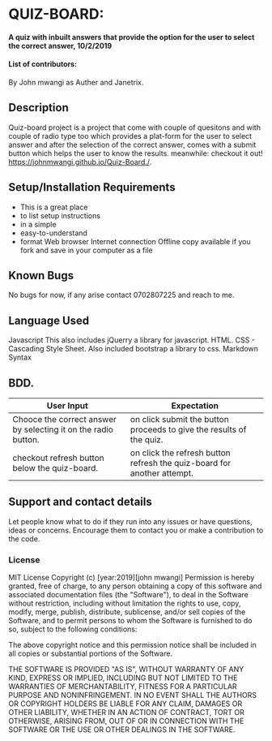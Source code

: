 # QUIZ-BOARD:

#### A quiz with inbuilt answers that provide the option for the user to select the correct answer, 10/2/2019

#### List of contributors:

By John mwangi as Auther and Janetrix.

## Description

Quiz-board project is a project that come with couple of quesitons and with couple of radio type too which provides a plat-form for the user to select answer and after the selection of the correct answer, comes with a submit button which helps the user to know the results.
meanwhile: checkout it out! <https://johnmwangi.github.io/Quiz-Board./>.

## Setup/Installation Requirements

-   This is a great place
-   to list setup instructions
-   in a simple
-   easy-to-understand
-   format
    Web browser
    Internet connection Offline copy available if you fork and save in your computer as a file

## Known Bugs

No bugs for now, if any arise contact 0702807225 and reach to me.

## Language Used

Javascript This also includes jQuerry a library for javascript.
HTML.
CSS - Cascading Style Sheet. Also included bootstrap a library to css.
Markdown Syntax

## BDD.

| User Input                                                     | Expectation                                                             |
| -------------------------------------------------------------- | ----------------------------------------------------------------------- |
| Chooce the correct answer by selecting it on the radio button. | on click submit the button proceeds to give the results of the quiz.    |
| checkout refresh button below the quiz-board.                  | on click the refresh button refresh the quiz-board for another attempt. |

## Support and contact details

Let people know what to do if they run into any issues or have questions, ideas or concerns.  Encourage them to contact you or make a contribution to the code.

### License

MIT License
Copyright (c) [year:2019][john mwangi]
Permission is hereby granted, free of charge, to any person obtaining a copy of this software and associated documentation files (the "Software"), to deal in the Software without restriction, including without limitation the rights to use, copy, modify, merge, publish, distribute, sublicense, and/or sell copies of the Software, and to permit persons to whom the Software is furnished to do so, subject to the following conditions:

The above copyright notice and this permission notice shall be included in all copies or substantial portions of the Software.

THE SOFTWARE IS PROVIDED "AS IS", WITHOUT WARRANTY OF ANY KIND, EXPRESS OR IMPLIED, INCLUDING BUT NOT LIMITED TO THE WARRANTIES OF MERCHANTABILITY, FITNESS FOR A PARTICULAR PURPOSE AND NONINFRINGEMENT. IN NO EVENT SHALL THE AUTHORS OR COPYRIGHT HOLDERS BE LIABLE FOR ANY CLAIM, DAMAGES OR OTHER LIABILITY, WHETHER IN AN ACTION OF CONTRACT, TORT OR OTHERWISE, ARISING FROM, OUT OF OR IN CONNECTION WITH THE SOFTWARE OR THE USE OR OTHER DEALINGS IN THE SOFTWARE.
